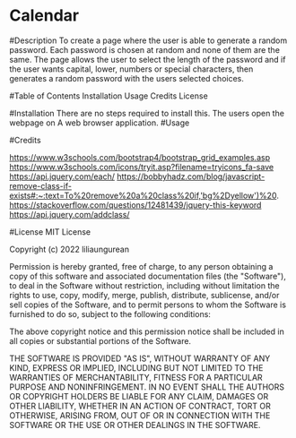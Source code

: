 # Calendar
#Description
To create a page where the user is able to generate a random password. Each password is chosen at random and none of them are the same. The  page allows the user to select the length of the password and if the user wants capital, lower, numbers or special characters, then generates a random password with the users selected choices.

#Table of Contents
Installation
Usage
Credits
License

#Installation
There are no steps required to install this. The users open the webpage on A web browser application. 
#Usage

#Credits

https://www.w3schools.com/bootstrap4/bootstrap_grid_examples.asp
https://www.w3schools.com/icons/tryit.asp?filename=tryicons_fa-save
https://api.jquery.com/each/
https://bobbyhadz.com/blog/javascript-remove-class-if-exists#:~:text=To%20remove%20a%20class%20if,'bg%2Dyellow')%20.
https://stackoverflow.com/questions/12481439/jquery-this-keyword
https://api.jquery.com/addclass/

#License
MIT License

Copyright (c) 2022 liliaungurean

Permission is hereby granted, free of charge, to any person obtaining a copy of this software and associated documentation files (the "Software"), to deal in the Software without restriction, including without limitation the rights to use, copy, modify, merge, publish, distribute, sublicense, and/or sell copies of the Software, and to permit persons to whom the Software is furnished to do so, subject to the following conditions:

The above copyright notice and this permission notice shall be included in all copies or substantial portions of the Software.

THE SOFTWARE IS PROVIDED "AS IS", WITHOUT WARRANTY OF ANY KIND, EXPRESS OR IMPLIED, INCLUDING BUT NOT LIMITED TO THE WARRANTIES OF MERCHANTABILITY, FITNESS FOR A PARTICULAR PURPOSE AND NONINFRINGEMENT. IN NO EVENT SHALL THE AUTHORS OR COPYRIGHT HOLDERS BE LIABLE FOR ANY CLAIM, DAMAGES OR OTHER LIABILITY, WHETHER IN AN ACTION OF CONTRACT, TORT OR OTHERWISE, ARISING FROM, OUT OF OR IN CONNECTION WITH THE SOFTWARE OR THE USE OR OTHER DEALINGS IN THE SOFTWARE.
